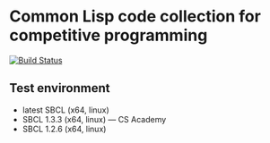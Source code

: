 # Common Lisp code collection for competitive programming
[![Build Status](https://travis-ci.com/privet-kitty/cl-competitive.svg?token=Tm5zQHEnGe2GCWmpu5C3&branch=master)](https://travis-ci.com/privet-kitty/cl-competitive)

## Test environment
- latest SBCL (x64, linux)
- SBCL 1.3.3 (x64, linux) &mdash; CS Academy
- SBCL 1.2.6 (x64, linux)
